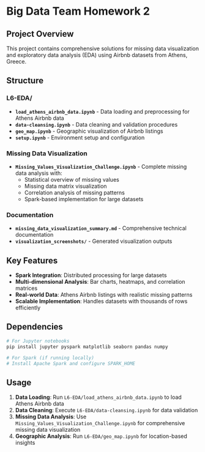 # Big Data Team Homework 2

## Project Overview

This project contains comprehensive solutions for missing data visualization and exploratory data analysis (EDA) using Airbnb datasets from Athens, Greece.

## Structure

### L6-EDA/
- **`load_athens_airbnb_data.ipynb`** - Data loading and preprocessing for Athens Airbnb data
- **`data-cleansing.ipynb`** - Data cleaning and validation procedures
- **`geo_map.ipynb`** - Geographic visualization of Airbnb listings
- **`setup.ipynb`** - Environment setup and configuration

### Missing Data Visualization
- **`Missing_Values_Visualization_Challenge.ipynb`** - Complete missing data analysis with:
  - Statistical overview of missing values
  - Missing data matrix visualization
  - Correlation analysis of missing patterns
  - Spark-based implementation for large datasets

### Documentation
- **`missing_data_visualization_summary.md`** - Comprehensive technical documentation
- **`visualization_screenshots/`** - Generated visualization outputs

## Key Features

- **Spark Integration**: Distributed processing for large datasets
- **Multi-dimensional Analysis**: Bar charts, heatmaps, and correlation matrices
- **Real-world Data**: Athens Airbnb listings with realistic missing patterns
- **Scalable Implementation**: Handles datasets with thousands of rows efficiently

## Dependencies

```bash
# For Jupyter notebooks
pip install jupyter pyspark matplotlib seaborn pandas numpy

# For Spark (if running locally)
# Install Apache Spark and configure SPARK_HOME
```

## Usage

1. **Data Loading**: Run `L6-EDA/load_athens_airbnb_data.ipynb` to load Athens Airbnb data
2. **Data Cleaning**: Execute `L6-EDA/data-cleansing.ipynb` for data validation
3. **Missing Data Analysis**: Use `Missing_Values_Visualization_Challenge.ipynb` for comprehensive missing data visualization
4. **Geographic Analysis**: Run `L6-EDA/geo_map.ipynb` for location-based insights